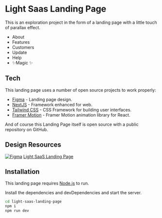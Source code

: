 # Light Saas Landing Page

This is an exploration project in the form of a landing page with a little touch of parallax effect.

- About
- Features
- Customers
- Update
- Help
- ✨Magic ✨

## Tech

This landing page uses a number of open source projects to work properly:

- [Figma](https://www.figma.com/) - Landing page design.
- [NextJS](https://nextjs.org/) - Framework enhanced for web.
- [Tailwind CSS](https://tailwindcss.com/) - CSS Framework for building user interfaces.
- [Framer Motion](https://www.framer.com/motion/) - Framer Motion animation library for React.

And of course this Landing Page itself is open source with a public repository
 on GitHub.

## Design Resources
[![Figma](https://img.shields.io/badge/--000?logo=figma&logoColor=ffffff)](https://www.figma.com/) [Light SaaS Landing Page](https://www.figma.com/design/EB4WXzq8sKXdTKzA2YEvuA/Light-SaaS-Landing-Page?node-id=1-2&t=n6RUAVJhqpjNC03G-1)

## Installation

This landing page requires [Node.js](https://nodejs.org/) to run.

Install the dependencies and devDependencies and start the server.

```sh
cd light-saas-landing-page
npm i
npm run dev
```
